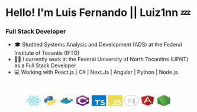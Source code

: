 # Hello! I'm Luis Fernando || Luiz1nn 💤

### **Full Stack Developer**

- 🎓 Studtied Systems Analysis and Development (ADS) at the Federal Institute of Tocantis (IFTO)
- 👨‍💻 I currently work at the Federal University of North Tocantins (UFNT) as a Full Stack Developer
- 💻 Working with React.js | C# | Next.Js | Angular | Python | Node.js
<br/>

<div align="center"><br>
  <img align="center" alt="React.js" height="30" width="40" src="https://raw.githubusercontent.com/devicons/devicon/master/icons/react/react-original.svg">
  <img align="center" alt="Python" height="30" width="40" src="https://raw.githubusercontent.com/devicons/devicon/master/icons/python/python-original.svg">
  <img align="center" alt="Docker" height="30" width="40" src="https://raw.githubusercontent.com/devicons/devicon/master/icons/docker/docker-original.svg">
  <img align="center" alt="C#" height="30" width="40" src="https://raw.githubusercontent.com/devicons/devicon/master/icons/csharp/csharp-original.svg">
  <img align="center" alt="Typescript" height="30" width="40" src="https://raw.githubusercontent.com/devicons/devicon/master/icons/typescript/typescript-plain.svg">
  <img align="center" alt="Javascript" height="30" width="40" src="https://raw.githubusercontent.com/devicons/devicon/master/icons/javascript/javascript-plain.svg">
  <img align="center" alt="Next.Js" height="30" width="40" src="https://raw.githubusercontent.com/devicons/devicon/master/icons/nextjs/nextjs-line.svg">
  <img align="center" alt="Angular" height="30" width="40" src="https://raw.githubusercontent.com/devicons/devicon/1119b9f84c0290e0f0b38982099a2bd027a48bf1/icons/angularjs/angularjs-original.svg">
  <img align="center" alt="Node.Js" height="30" width="40" src="https://raw.githubusercontent.com/devicons/devicon/master/icons/nodejs/nodejs-original.svg">
</div
